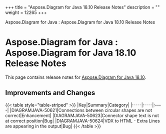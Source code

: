 +++
title = "Aspose.Diagram for Java 18.10 Release Notes" 
description = "" 
weight = 12265 
+++

Aspose.Diagram for Java : Aspose.Diagram for Java 18.10 Release Notes  

# Aspose.Diagram for Java : Aspose.Diagram for Java 18.10 Release Notes


This page contains release notes for [Aspose.Diagram for Java 18.10](https://repository.aspose.com/repo/com/aspose/aspose-diagram/18.10/).

## Improvements and Changes

{{< table style="table-striped" >}}
|Key|Summary|Category|
|:----|:----|:----|
|DIAGRAMJAVA-50621|Connections between circular shapes are not correct|Enhancement|
|DIAGRAMJAVA-50623|Connector shape text is not at correct position|Bug|
|DIAGRAMJAVA-50624|VDX to HTML - Extra Lines are appearing in the output|Bug|
{{< /table >}}


